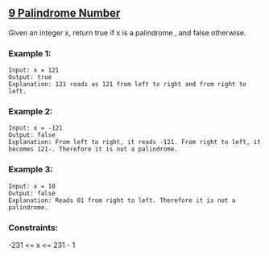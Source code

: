 ## [9 Palindrome Number](https://leetcode.com/problems/palindrome-number/)


Given an integer x, return true if x is a 
palindrome
, and false otherwise.

 

### Example 1:
```
Input: x = 121
Output: true
Explanation: 121 reads as 121 from left to right and from right to left.
```
### Example 2:
```
Input: x = -121
Output: false
Explanation: From left to right, it reads -121. From right to left, it becomes 121-. Therefore it is not a palindrome.
```
### Example 3:
```
Input: x = 10
Output: false
Explanation: Reads 01 from right to left. Therefore it is not a palindrome.
 ```

### Constraints:

-231 <= x <= 231 - 1